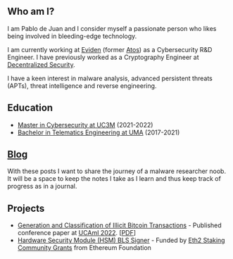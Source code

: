 ## Who am I?
I am Pablo de Juan and I consider myself a passionate person who likes being involved in bleeding-edge technology.

I am currently working at [Eviden](https://eviden.com/) (former [Atos](https://atos.net/en/)) as a Cybersecurity R&D Engineer.
I have previously worked as a Cryptography Engineer at [Decentralized Security](https://decentralizedsecurity.es/).

I have a keen interest in malware analysis, advanced persistent threats (APTs), threat intelligence and reverse engineering.

## Education
- [Master in Cybersecurity at UC3M](https://www.uc3m.es/master/cybersecurity) (2021-2022)
- [Bachelor in Telematics Engineering at UMA](https://www.uma.es/grado-en-ingenieria-telematica/) (2017-2021)


## [Blog](https://pabdj.github.io/posts/)
With these posts I want to share the journey of a malware researcher noob. It will be a space to keep the notes I take as I learn and thus keep track of progress as in a journal.


## Projects
- [Generation and Classification of Illicit Bitcoin Transactions](https://doi.org/10.1007/978-3-031-21333-5_108) - Published conference paper
at [UCAmI 2022](https://www.ucami.org/). [[PDF](/pub/GenerationAndClassificationOfIllicitBitcoinTransactions.pdf)]
- [Hardware Security Module (HSM) BLS Signer](https://github.com/decentralizedsecurity/bls-hsm) - Funded by [Eth2 Staking Community Grants](https://blog.ethereum.org/2021/02/09/esp-staking-community-grantee-announcement) from Ethereum Foundation